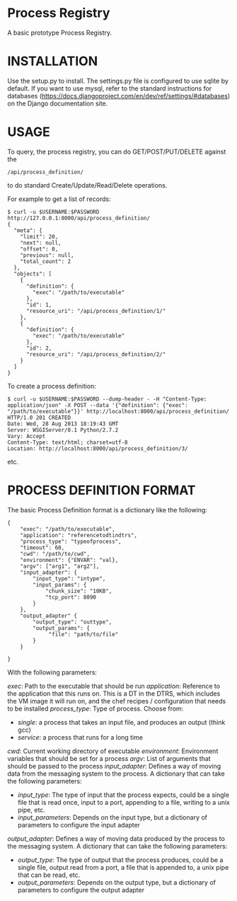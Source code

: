 Process Registry
================


A basic prototype Process Registry.

INSTALLATION
============

Use the setup.py to install. The settings.py file is configured to use sqlite by
default. If you want to use mysql, refer to the standard instructions for 
databases (https://docs.djangoproject.com/en/dev/ref/settings/#databases) on
the Django documentation site.

USAGE
=====

To query, the process registry, you can do GET/POST/PUT/DELETE against the

    /api/process_definition/ 

to do standard Create/Update/Read/Delete operations.

For example to get a list of records:

    $ curl -u $USERNAME:$PASSWORD http://127.0.0.1:8000/api/process_definition/
    {
      "meta": {
        "limit": 20,
        "next": null,
        "offset": 0,
        "previous": null,
        "total_count": 2
      },
      "objects": [
        {
          "definition": {
            "exec": "/path/to/executable"
          },
          "id": 1,
          "resource_uri": "/api/process_definition/1/"
        },
        {
          "definition": {
            "exec": "/path/to/executable"
          },
          "id": 2,
          "resource_uri": "/api/process_definition/2/"
        }
      ]
    }

To create a process definition:

    $ curl -u $USERNAME:$PASSWORD --dump-header - -H "Content-Type: application/json" -X POST --data '{"definition": {"exec": "/path/to/executable"}}' http://localhost:8000/api/process_definition/
    HTTP/1.0 201 CREATED
    Date: Wed, 28 Aug 2013 18:19:43 GMT
    Server: WSGIServer/0.1 Python/2.7.2
    Vary: Accept
    Content-Type: text/html; charset=utf-8
    Location: http://localhost:8000/api/process_definition/3/

etc.

PROCESS DEFINITION FORMAT
=========================

The basic Process Definition format is a dictionary like the following:

    {
        "exec": "/path/to/executable",
        "application": "referencetodtindtrs",
        "process_type": "typeofprocess",
        "timeout": 60,
        "cwd": "/path/to/cwd",
        "environment": {"ENVAR": "val},
        "argv": ["arg1", "arg2"],
        "input_adapter": {
            "input_type": "intype",
            "input_params": {
                "chunk_size": "10KB",
                "tcp_port": 8090
            }
        },
        "output_adapter" {
            "output_type": "outtype",
            "output_params": {
                 "file": "path/to/file"
            }
        }

    }

With the following parameters:

*exec*: Path to the executable that should be run
*application*: Reference to the application that this runs on. This is a DT in the DTRS, which includes the VM image it will run on, and the chef recipes / configuration that needs to be installed
*process_type*: Type of process. Choose from:
* _single_: a process that takes an input file, and produces an output (think gcc)
* _service_: a process that runs for a long time

*cwd*: Current working directory of executable
*environment*: Environment variables that should be set for a process
*argv*: List of arguments that should be passed to the process
*input_adapter*: Defines a way of moving data from the messaging system to the process. A dictionary that can take the following parameters:
* _input_type_: The type of input that the process expects, could be a single file that is read once, input to a port, appending to a file, writing to a unix pipe, etc.
* _input_parameters_: Depends on the input type, but a dictionary of parameters to configure the input adapter

*output_adapter*: Defines a way of moving data produced by the process to the messaging system. A dictionary that can take the following parameters:
* _output_type_: The type of output that the process produces, could be a single file, output read from a port, a file that is appended to, a unix pipe that can be read, etc.
* _output_parameters_: Depends on the output type, but a dictionary of parameters to configure the output adapter

